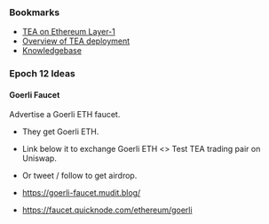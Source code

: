 ### Bookmarks
- [TEA on Ethereum Layer-1](https://github.com/tearust/eth_layer1#these-are-the-address-in-goerli-eth-testnet)
- [Overview of TEA deployment](https://github.com/orgs/tearust/projects/4/views/1)
- [Knowledgebase]([https://tearust.github.io/t-rust/#/](https://tearust.github.io/teaproject/#/))

### Epoch 12 Ideas

#### Goerli Faucet
Advertise a Goerli ETH faucet.

- They get Goerli ETH.
- Link below it to exchange Goerli ETH <> Test TEA trading pair on Uniswap.
- Or tweet / follow to get airdrop.

- https://goerli-faucet.mudit.blog/
- https://faucet.quicknode.com/ethereum/goerli

<!--
**geopor/geopor** is a ✨ _special_ ✨ repository because its `README.md` (this file) appears on your GitHub profile.

Here are some ideas to get you started:

- 🔭 I’m currently working on ...
- 🌱 I’m currently learning ...
- 👯 I’m looking to collaborate on ...
- 🤔 I’m looking for help with ...
- 💬 Ask me about ...
- 📫 How to reach me: ...
- 😄 Pronouns: ...
- ⚡ Fun fact: ...
-->
